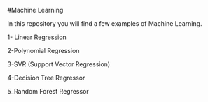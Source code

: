 #Machine Learning

In this repository you will find a few examples of Machine Learning.

1- Linear Regression

2-Polynomial Regression

3-SVR (Support Vector Regression)

4-Decision Tree Regressor

5_Random Forest Regressor
